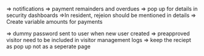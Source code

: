 => notifications
=> payment remainders and overdues
=> pop up for details in security dashboards
=>In resident, rejeion should be mentioned in details
=> Create variable amounts for payments




=> dummy password sent to user when new user created
=> preapproved visitor need to be included in visitor management logs
=> keep the reciept as pop up not as a seperate page


